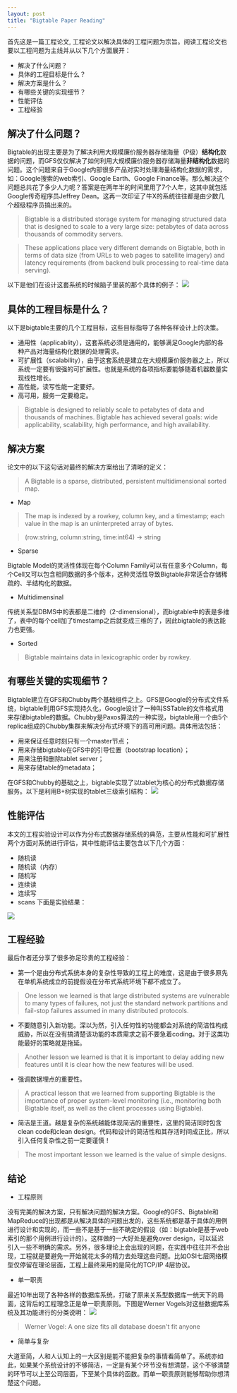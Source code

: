 ```yaml
---
layout: post
title: "Bigtable Paper Reading"
---
```

首先这是一篇工程论文, 工程论文以解决具体的工程问题为宗旨。阅读工程论文也要以工程问题为主线并从以下几个方面展开：
* 解决了什么问题？
* 具体的工程目标是什么？
* 解决方案是什么？
* 有哪些关键的实现细节？
* 性能评估
* 工程经验

## 解决了什么问题？
Bigtable的出现主要是为了解决利用大规模廉价服务器存储海量（P级）**结构化**数据的问题，而GFS仅仅解决了如何利用大规模廉价服务器存储海量**非结构化**数据的问题。这个问题来自于Google内部很多产品对实时处理海量结构化数据的需求，如：Google搜索的web索引、Google Earth、Google Finance等。那么解决这个问题总共花了多少人力呢？答案是在两年半的时间里用了7个人年，这其中就包括Google传奇程序员Jeffrey Dean。这再一次印证了牛X的系统往往都是由少数几个超级程序员搞出来的。

> Bigtable is a distributed storage system for managing structured data that is designed to scale to a very large size: petabytes of data across thousands of commodity servers.

> These applications place very different demands on Bigtable, both in terms of data size (from URLs to web pages to satellite imagery) and latency requirements (from backend bulk processing to real-time data serving).
 
以下是他们在设计这套系统的时候脑子里装的那个具体的例子：
<img width="" height="" src="/images/bigtable-design-concrete-example.png"/>
## 具体的工程目标是什么？
以下是bigtable主要的几个工程目标，这些目标指导了各种各样设计上的决策。
* 通用性（applicablity），这套系统必须是通用的，能够满足Google内部的各种产品对海量结构化数据的处理需求。
* 可扩展性（scalability），由于这套系统是建立在大规模廉价服务器之上，所以系统一定要有很强的可扩展性。也就是系统的各项指标要能够随着机器数量实现线性增长。
* 高性能，读写性能一定要好。
* 高可用，服务一定要稳定。

> Bigtable is designed to reliably scale to petabytes of data and thousands of machines. Bigtable has achieved several goals: wide applicability, scalability, high performance, and high availability. 

## 解决方案
论文中的以下这句话对最终的解决方案给出了清晰的定义：

> A Bigtable is a sparse, distributed, persistent multidimensional sorted map.

* Map

> The map is indexed by a rowkey, column key, and a timestamp; each value in the map is an uninterpreted array of bytes. 

> (row:string, column:string, time:int64) → string

* Sparse

Bigtable Model的灵活性体现在每个Column Family可以有任意多个Column，每个Cell又可以包含相同数据的多个版本，这种灵活性导致Bigtable非常适合存储稀疏的、半结构化的数据。

* Multidimensinal

传统关系型DBMS中的表都是二维的（2-dimensional），而bigtable中的表是多维了，表中的每个cell加了timestamp之后就变成三维的了，因此bigtable的表达能力也更强。

* Sorted

> Bigtable maintains data in lexicographic order by rowkey.

## 有哪些关键的实现细节？
Bigtable建立在GFS和Chubby两个基础组件之上。GFS是Google的分布式文件系统，bigtable利用GFS实现持久化，Google设计了一种叫SSTable的文件格式用来存储bigtable的数据。Chubby是Paxos算法的一种实现，bigtable用一个由5个replica组成的Chubby集群来解决分布式环境下的高可用问题。具体用法包括：
* 用来保证任意时刻只有一个master节点；
* 用来存储bigtable在GFS中的引导位置（bootstrap location）；
* 用来注册和删除tablet server；
* 用来存储table的metadata；

在GFS和Chubby的基础之上，bigtable实现了以tablet为核心的分布式数据存储服务。以下是利用B+树实现的tablet三级索引结构：
<img width="" height="" src="/images/bigtable-design-tablet-location-hierarchy.png"/>

## 性能评估
本文的工程实验设计可以作为分布式数据存储系统的典范，主要从性能和可扩展性两个方面对系统进行评估，其中性能评估主要包含以下几个方面：
* 随机读
* 随机读（内存）
* 随机写
* 连续读
* 连续写
* scans
下面是实验结果：
<img width="" height="" src="/images/bigtable-performance-test-result.png"/>

## 工程经验
最后作者还分享了很多弥足珍贵的工程经验：
* 第一个是由分布式系统本身的复杂性导致的工程上的难度，这是由于很多原先在单机系统成立的前提假设在分布式系统环境下都不成立了。

> One lesson we learned is that large distributed systems are vulnerable to many types of failures, not just
the standard network partitions and fail-stop failures assumed in many distributed protocols.

* 不要随意引入新功能。深以为然，引入任何性的功能都会对系统的简洁性构成威胁，所以在没有搞清楚该功能的本质需求之前不要急着coding。对于这类功能最好的策略就是拖延。

> Another lesson we learned is that it is important to delay adding new features until it is clear how the new
features will be used.

* 强调数据埋点的重要性。

> A practical lesson that we learned from supporting Bigtable is the importance of proper system-level monitoring (i.e., monitoring both Bigtable itself, as well as the client processes using Bigtable).

* 简洁是王道。越是复杂的系统越能体现简洁的重要性，这里的简洁同时包含clean code和clean design。代码和设计的简洁性和其存活时间成正比，所以引入任何复杂性之前一定要谨慎！

> The most important lesson we learned is the value of simple designs.

## 结论
 * 工程原则

 没有完美的解决方案，只有解决问题的解决方案。Google的GFS、Bigtable和MapReduce的出现都是从解决具体的问题出发的，这些系统都是基于具体的用例进行设计和实现的，而一些不是基于一些不确定的假设（如：bigtable是基于web索引的那个用例进行设计的）。这样做的一大好处是避免over design，可以延迟引入一些不明确的需求。另外，很多理论上会出现的问题，在实践中往往并不会出现，工程就是要避免一开始就花太多的精力去处理这些问题。比如OSI七层网络模型仅停留在理论层面，工程上最终采用的是简化的TCP/IP 4层协议。

 * 单一职责

 最近10年出现了各种各样的数据库系统，打破了原来关系型数据库一统天下的局面，这背后的工程理念正是单一职责原则。下图是Werner Vogels对这些数据库系统及其功能进行的分类说明：
 <img width="" height="" src="/images/purpose-built-databases.png"/>
 
 > Werner Vogel: A one size fits all database doesn't fit anyone
 
 * 简单与复杂
 
 大道至简，人和人认知上的一大区别是能不能把复杂的事情看简单了。系统亦如此，如果某个系统设计的不够简洁，一定是有某个环节没有想清楚，这个不够清楚的环节可以上至公司层面，下至某个具体的函数。而单一职责原则能够帮助你想清楚这个问题。

